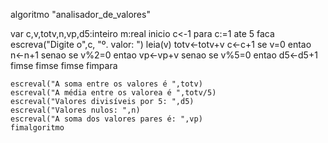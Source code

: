 algoritmo "analisador_de_valores"

var
    c,v,totv,n,vp,d5:inteiro
    m:real
inicio
    c<-1
    para c:=1 ate 5 faca
        escreva("Digite o",c, "º. valor: ")
        leia(v)
    totv<-totv+v
    c<-c+1
        se v=0 entao
            n<-n+1
        senao
            se  v%2=0 entao
                vp<-vp+v
                senao
                se v%5=0 entao
                    d5<-d5+1
                    fimse
                fimse
            fimse
    fimpara

    escreval("A soma entre os valores é ",totv)
    escreval("A média entre os valorea é ",totv/5)
    escreval("Valores divisíveis por 5: ",d5)
    escreval("Valores nulos: ",n)
    escreval("A soma dos valores pares é: ",vp)
    fimalgoritmo
